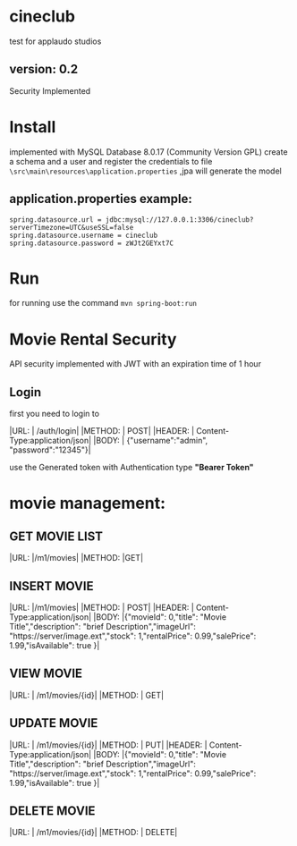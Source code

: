 # cineclub
test for applaudo studios

## version: 0.2 
Security Implemented

# Install
implemented with MySQL Database 8.0.17 (Community Version GPL) 
create a schema and a user and register the credentials to file `\src\main\resources\application.properties`
,jpa will generate the model

## application.properties example:
```
spring.datasource.url = jdbc:mysql://127.0.0.1:3306/cineclub?serverTimezone=UTC&useSSL=false
spring.datasource.username = cineclub
spring.datasource.password = zWJt2GEYxt7C

```
# Run 
for running use the command `mvn spring-boot:run` 

# Movie Rental Security
API security implemented with JWT with an expiration time of 1 hour

## Login
first you need to login to
  
|URL:	| /auth/login|
|METHOD:	| POST|
|HEADER:	| Content-Type:application/json|
|BODY:	| {"username":"admin", "password":"12345"}|

use the Generated token with Authentication type **"Bearer Token"**

# movie management:

## GET MOVIE LIST
|URL:	|/m1/movies|
|METHOD:	|GET|
	
## INSERT MOVIE
|URL:	|/m1/movies|
|METHOD:	| POST|
|HEADER:	| Content-Type:application/json|
|BODY:	|{"movieId": 0,"title": "Movie Title","description": "brief Description","imageUrl": "https://server/image.ext","stock": 1,"rentalPrice": 0.99,"salePrice": 1.99,"isAvailable": true	}|
		
		
## VIEW MOVIE
|URL:	| /m1/movies/{id}|
|METHOD:	| GET|
	
## UPDATE MOVIE
|URL:	| /m1/movies/{id}|
|METHOD:	| PUT|
|HEADER:	| Content-Type:application/json|
|BODY:	|{"movieId": 0,"title": "Movie Title","description": "brief Description","imageUrl": "https://server/image.ext","stock": 1,"rentalPrice": 0.99,"salePrice": 1.99,"isAvailable": true	}|

## DELETE MOVIE
|URL:	| /m1/movies/{id}|
|METHOD:	| DELETE|	